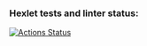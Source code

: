 ### Hexlet tests and linter status:
[![Actions Status](https://github.com/Evgeny-helpful/python-project-lvl1/workflows/hexlet-check/badge.svg)](https://github.com/Evgeny-helpful/python-project-lvl1/actions)